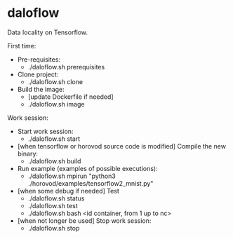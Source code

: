 # daloflow
Data locality on Tensorflow.

First time:
* Pre-requisites:
  * ./daloflow.sh prerequisites
* Clone project:
  * ./daloflow.sh clone
* Build the image:
  * [update Dockerfile if needed]
  * ./daloflow.sh image

Work session:
* Start work session:
  * ./daloflow.sh start <number of container>
* [when tensorflow or horovod source code is modified] Compile the new binary:
  * ./daloflow.sh build
* Run example (examples of possible executions):
  * ./daloflow.sh mpirun <np> "python3 ./horovod/examples/tensorflow2_mnist.py"
* [when some debug if needed] Test
  * ./daloflow.sh status
  * ./daloflow.sh test
  * ./daloflow.sh bash <id container, from 1 up to nc>
* [when not longer be used] Stop work session:
  * ./daloflow.sh stop

